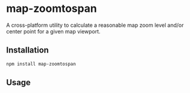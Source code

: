 # map-zoomtospan

A cross-platform utility to calculate a reasonable map zoom level and/or center point for a given map viewport.

## Installation

```bash
npm install map-zoomtospan
```

## Usage
